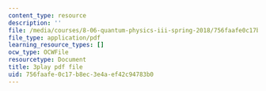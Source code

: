 ```yaml
---
content_type: resource
description: ''
file: /media/courses/8-06-quantum-physics-iii-spring-2018/756faafe0c17b8ec3e4aef42c94783b0_vK7T72HPQ10.pdf
file_type: application/pdf
learning_resource_types: []
ocw_type: OCWFile
resourcetype: Document
title: 3play pdf file
uid: 756faafe-0c17-b8ec-3e4a-ef42c94783b0
---
```

